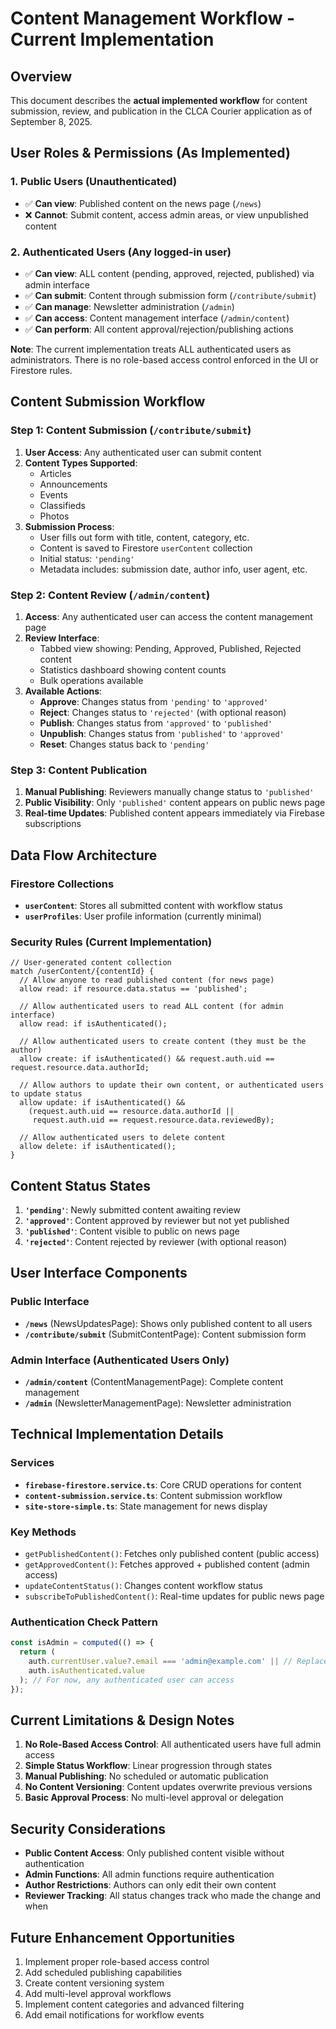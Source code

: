 # Content Management Workflow - Current Implementation

## Overview

This document describes the **actual implemented workflow** for content submission, review, and publication in the CLCA Courier application as of September 8, 2025.

## User Roles & Permissions (As Implemented)

### 1. **Public Users (Unauthenticated)**

- ✅ **Can view**: Published content on the news page (`/news`)
- ❌ **Cannot**: Submit content, access admin areas, or view unpublished content

### 2. **Authenticated Users (Any logged-in user)**

- ✅ **Can view**: ALL content (pending, approved, rejected, published) via admin interface
- ✅ **Can submit**: Content through submission form (`/contribute/submit`)
- ✅ **Can manage**: Newsletter administration (`/admin`)
- ✅ **Can access**: Content management interface (`/admin/content`)
- ✅ **Can perform**: All content approval/rejection/publishing actions

**Note**: The current implementation treats ALL authenticated users as administrators. There is no role-based access control enforced in the UI or Firestore rules.

## Content Submission Workflow

### Step 1: Content Submission (`/contribute/submit`)

1. **User Access**: Any authenticated user can submit content
2. **Content Types Supported**:
   - Articles
   - Announcements
   - Events
   - Classifieds
   - Photos
3. **Submission Process**:
   - User fills out form with title, content, category, etc.
   - Content is saved to Firestore `userContent` collection
   - Initial status: `'pending'`
   - Metadata includes: submission date, author info, user agent, etc.

### Step 2: Content Review (`/admin/content`)

1. **Access**: Any authenticated user can access the content management page
2. **Review Interface**:
   - Tabbed view showing: Pending, Approved, Published, Rejected content
   - Statistics dashboard showing content counts
   - Bulk operations available
3. **Available Actions**:
   - **Approve**: Changes status from `'pending'` to `'approved'`
   - **Reject**: Changes status to `'rejected'` (with optional reason)
   - **Publish**: Changes status from `'approved'` to `'published'`
   - **Unpublish**: Changes status from `'published'` to `'approved'`
   - **Reset**: Changes status back to `'pending'`

### Step 3: Content Publication

1. **Manual Publishing**: Reviewers manually change status to `'published'`
2. **Public Visibility**: Only `'published'` content appears on public news page
3. **Real-time Updates**: Published content appears immediately via Firebase subscriptions

## Data Flow Architecture

### Firestore Collections

- **`userContent`**: Stores all submitted content with workflow status
- **`userProfiles`**: User profile information (currently minimal)

### Security Rules (Current Implementation)

```firestore
// User-generated content collection
match /userContent/{contentId} {
  // Allow anyone to read published content (for news page)
  allow read: if resource.data.status == 'published';

  // Allow authenticated users to read ALL content (for admin interface)
  allow read: if isAuthenticated();

  // Allow authenticated users to create content (they must be the author)
  allow create: if isAuthenticated() && request.auth.uid == request.resource.data.authorId;

  // Allow authors to update their own content, or authenticated users to update status
  allow update: if isAuthenticated() &&
    (request.auth.uid == resource.data.authorId ||
     request.auth.uid == request.resource.data.reviewedBy);

  // Allow authenticated users to delete content
  allow delete: if isAuthenticated();
}
```

## Content Status States

1. **`'pending'`**: Newly submitted content awaiting review
2. **`'approved'`**: Content approved by reviewer but not yet published
3. **`'published'`**: Content visible to public on news page
4. **`'rejected'`**: Content rejected by reviewer (with optional reason)

## User Interface Components

### Public Interface

- **`/news`** (NewsUpdatesPage): Shows only published content to all users
- **`/contribute/submit`** (SubmitContentPage): Content submission form

### Admin Interface (Authenticated Users Only)

- **`/admin/content`** (ContentManagementPage): Complete content management
- **`/admin`** (NewsletterManagementPage): Newsletter administration

## Technical Implementation Details

### Services

- **`firebase-firestore.service.ts`**: Core CRUD operations for content
- **`content-submission.service.ts`**: Content submission workflow
- **`site-store-simple.ts`**: State management for news display

### Key Methods

- `getPublishedContent()`: Fetches only published content (public access)
- `getApprovedContent()`: Fetches approved + published content (admin access)
- `updateContentStatus()`: Changes content workflow status
- `subscribeToPublishedContent()`: Real-time updates for public news page

### Authentication Check Pattern

```typescript
const isAdmin = computed(() => {
  return (
    auth.currentUser.value?.email === 'admin@example.com' || // Replace with actual admin check
    auth.isAuthenticated.value
  ); // For now, any authenticated user can access
});
```

## Current Limitations & Design Notes

1. **No Role-Based Access Control**: All authenticated users have full admin access
2. **Simple Status Workflow**: Linear progression through states
3. **Manual Publishing**: No scheduled or automatic publication
4. **No Content Versioning**: Content updates overwrite previous versions
5. **Basic Approval Process**: No multi-level approval or delegation

## Security Considerations

- **Public Content Access**: Only published content visible without authentication
- **Admin Functions**: All admin functions require authentication
- **Author Restrictions**: Authors can only edit their own content
- **Reviewer Tracking**: All status changes track who made the change and when

## Future Enhancement Opportunities

1. Implement proper role-based access control
2. Add scheduled publishing capabilities
3. Create content versioning system
4. Add multi-level approval workflows
5. Implement content categories and advanced filtering
6. Add email notifications for workflow events
